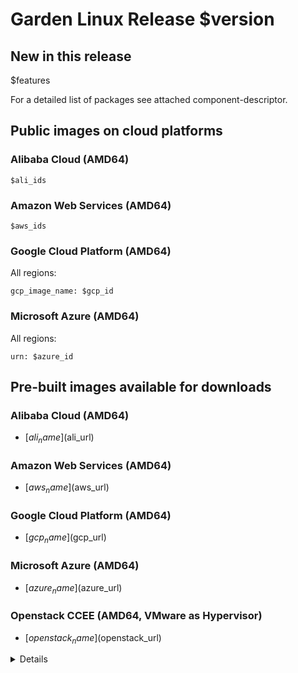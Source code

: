 # Garden Linux Release $version

## New in this release
$features

For a detailed list of packages see attached component-descriptor.

## Public images on cloud platforms

### Alibaba Cloud (AMD64)

```
$ali_ids
```

###  Amazon Web Services (AMD64)

```
$aws_ids
```

### Google Cloud Platform (AMD64)

All regions:

```
gcp_image_name: $gcp_id
```

### Microsoft Azure (AMD64)

All regions:

```
urn: $azure_id
```

## Pre-built images available for downloads

### Alibaba Cloud (AMD64)
* [$ali_name]($ali_url)

###  Amazon Web Services (AMD64)
* [$aws_name]($aws_url)

### Google Cloud Platform (AMD64)
* [$gcp_name]($gcp_url)

### Microsoft Azure (AMD64)
* [$azure_name]($azure_url)

### Openstack CCEE (AMD64, VMware as Hypervisor)
* [$openstack_name]($openstack_url)

<details>

## How to import images to public Cloud Providers

- Alibaba Cloud
    - [Import custom images](https://www.alibabacloud.com/help/doc-detail/25464.htm) to Alibaba Cloud

- AWS
    - [Importing an Image into Your Device as an Amazon EC2 AMI](https://docs.aws.amazon.com/snowball/latest/developer-guide/ec2-ami-import-cli.html)
    - recommended `aws` command with parameters:
      ```shell
      aws ec2 register-image --name gardenlinux --description "Garden Linux" --architecture x86_64 --root-device-name /dev/xvda --virtualization-type hvm --ena-support --block-device-mapping "DeviceName=/dev/xvda,Ebs={DeleteOnTermination=True,SnapshotId=<your snapshot ID from snapshot import>,VolumeType=gp2}"
      ```

- Google Cloud Platform
    - [Importing a bootable virtual disk](https://cloud.google.com/compute/docs/import/importing-virtual-disks#bootable) to GCP

- Microsoft Azure
    - [Bringing and creating Linux images in Azure](https://docs.microsoft.com/en-us/azure/virtual-machines/linux/imaging)

</details>
